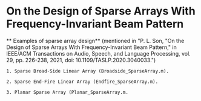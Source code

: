 # On the Design of Sparse Arrays With Frequency-Invariant Beam Pattern
** Examples of sparse array design**
(mentioned in "P. L. Son, "On the Design of Sparse Arrays With Frequency-Invariant Beam Pattern," in IEEE/ACM Transactions on Audio, Speech, and Language Processing, vol. 29, pp. 226-238, 2021, doi: 10.1109/TASLP.2020.3040033.")

    1. Sparse Broad-Side Linear Array (Broadside_SparseArray.m).
    
    2. Sparse End-Fire Linear Array (Endfire_SparseArray.m).
    
    3. Planar Sparse Array (Planar_SparseArray.m.
    